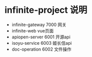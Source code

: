 # infinite-project 说明

- infinite-gateway 7000 网关 
- infinite-web vue页面
- apiopen-server 6001 开源api
- isoyu-service 6003 姬长信api
- doc-operation 6002 文件操作